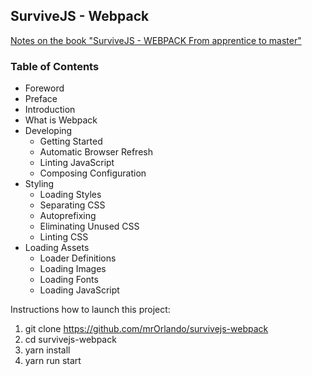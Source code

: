 ## SurviveJS - Webpack

[Notes on the book "SurviveJS - WEBPACK From apprentice to master"][1]

### Table of Contents

* Foreword
* Preface
* Introduction
* What is Webpack
* Developing
    * Getting Started
    * Automatic Browser Refresh
    * Linting JavaScript
    * Composing Configuration
* Styling
    * Loading Styles
    * Separating CSS
    * Autoprefixing
    * Eliminating Unused CSS
    * Linting CSS
* Loading Assets
    * Loader Definitions
    * Loading Images
    * Loading Fonts
    * Loading JavaScript

Instructions how to launch this project:

1. git clone https://github.com/mrOrlando/survivejs-webpack
2. cd survivejs-webpack
3. yarn install
4. yarn run start

[1]:https://survivejs.com/webpack/foreword/